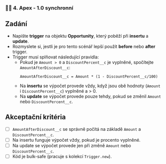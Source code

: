 ### 🧑‍💻 4. Apex - 1.0 synchronní 

## Zadání
- Napište **trigger** na objektu **Opportunity**, který poběží při **insertu** a **update**.
- Rozmyslete si, jestli je pro tento scénář lepší použít **before** nebo **after** trigger.  
- Trigger musí splňovat následující pravidla:  
  - Pokud je `Amount > 0` a `DiscountPercent__c` je vyplněné, spočítejte `AmountAfterDiscount__c`:
    ```
    AmountAfterDiscount__c = Amount * (1 - DiscountPercent__c/100)
    ```
  - Na **insertu** se výpočet provede vždy, když jsou obě hodnoty (`Amount` i `DiscountPercent__c`) vyplněné a > 0.  
  - Na **update** se výpočet provede pouze tehdy, pokud se změnil `Amount` nebo `DiscountPercent__c`.  

## Akceptační kritéria
- [ ] `AmountAfterDiscount__c` se správně počítá na základě `Amount` a `DiscountPercent__c`.  
- [ ] Na insertu funguje výpočet vždy, pokud je procento vyplněné.  
- [ ] Na update se výpočet provede jen při změně `Amount` nebo `DiscountPercent__c`.  
- [ ] Kód je bulk-safe (pracuje s kolekcí `Trigger.new`). 
